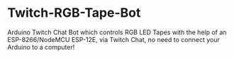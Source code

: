 # Twitch-RGB-Tape-Bot
Arduino Twitch Chat Bot which controls RGB LED Tapes with the help of an ESP-8266/NodeMCU ESP-12E, via Twitch Chat, no need to connect your Arduino to a computer!
